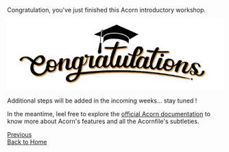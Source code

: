 Congratulation, you've just finished this Acorn introductory workshop.

![Congratulations](./images/congrats/congratulations.jpeg)

Additional steps will be added in the incoming weeks... stay tuned !

In the meantime, leel free to explore the [official Acorn documentation](https://docs.acorn.io/) to know more about Acorn's features and all the Acornfile's subtleties.

[Previous](./tls.md)  
[Back to Home](../README.md)